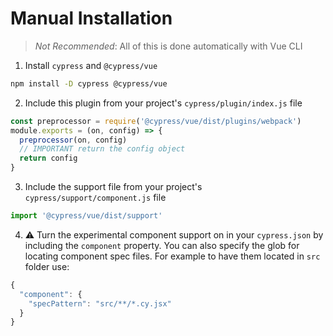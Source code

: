 # Manual Installation

> _Not Recommended_: All of this is done automatically with Vue CLI

1. Install `cypress` and `@cypress/vue`

```sh
npm install -D cypress @cypress/vue
```

2. Include this plugin from your project's `cypress/plugin/index.js` file

```js
const preprocessor = require('@cypress/vue/dist/plugins/webpack')
module.exports = (on, config) => {
  preprocessor(on, config)
  // IMPORTANT return the config object
  return config
}
```

3. Include the support file from your project's `cypress/support/component.js` file

```js
import '@cypress/vue/dist/support'
```

4. ⚠️ Turn the experimental component support on in your `cypress.json` by including the `component` property. You can also specify the glob for locating component spec files. For example to have them located in `src` folder use:

```js
{
  "component": {
    "specPattern": "src/**/*.cy.jsx"
  }
}
```
